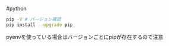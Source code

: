 #python 

```bash
pip -V # バージョン確認
pip install --upgrade pip
```

pyenvを使っている場合はバージョンごとにpipが存在するので注意
